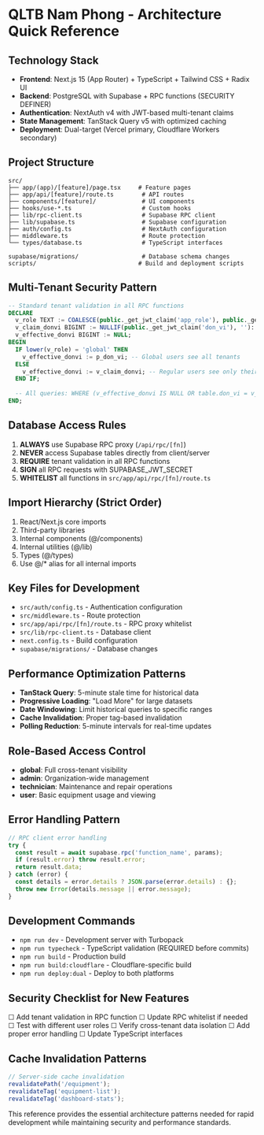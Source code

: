 # QLTB Nam Phong - Architecture Quick Reference

## Technology Stack
- **Frontend**: Next.js 15 (App Router) + TypeScript + Tailwind CSS + Radix UI
- **Backend**: PostgreSQL with Supabase + RPC functions (SECURITY DEFINER)
- **Authentication**: NextAuth v4 with JWT-based multi-tenant claims
- **State Management**: TanStack Query v5 with optimized caching
- **Deployment**: Dual-target (Vercel primary, Cloudflare Workers secondary)

## Project Structure
```
src/
├── app/(app)/[feature]/page.tsx     # Feature pages
├── app/api/[feature]/route.ts        # API routes
├── components/[feature]/             # UI components
├── hooks/use-*.ts                    # Custom hooks
├── lib/rpc-client.ts                 # Supabase RPC client
├── lib/supabase.ts                   # Supabase configuration
├── auth/config.ts                    # NextAuth configuration
├── middleware.ts                     # Route protection
└── types/database.ts                 # TypeScript interfaces

supabase/migrations/                  # Database schema changes
scripts/                             # Build and deployment scripts
```

## Multi-Tenant Security Pattern
```sql
-- Standard tenant validation in all RPC functions
DECLARE
  v_role TEXT := COALESCE(public._get_jwt_claim('app_role'), public._get_jwt_claim('role'), '');
  v_claim_donvi BIGINT := NULLIF(public._get_jwt_claim('don_vi'), '')::BIGINT;
  v_effective_donvi BIGINT := NULL;
BEGIN
  IF lower(v_role) = 'global' THEN
    v_effective_donvi := p_don_vi; -- Global users see all tenants
  ELSE
    v_effective_donvi := v_claim_donvi; -- Regular users see only their tenant
  END IF;
  
  -- All queries: WHERE (v_effective_donvi IS NULL OR table.don_vi = v_effective_donvi)
END;
```

## Database Access Rules
1. **ALWAYS** use Supabase RPC proxy (`/api/rpc/[fn]`)
2. **NEVER** access Supabase tables directly from client/server
3. **REQUIRE** tenant validation in all RPC functions
4. **SIGN** all RPC requests with SUPABASE_JWT_SECRET
5. **WHITELIST** all functions in `src/app/api/rpc/[fn]/route.ts`

## Import Hierarchy (Strict Order)
1. React/Next.js core imports
2. Third-party libraries
3. Internal components (@/components)
4. Internal utilities (@/lib)
5. Types (@/types)
6. Use @/* alias for all internal imports

## Key Files for Development
- `src/auth/config.ts` - Authentication configuration
- `src/middleware.ts` - Route protection
- `src/app/api/rpc/[fn]/route.ts` - RPC proxy whitelist
- `src/lib/rpc-client.ts` - Database client
- `next.config.ts` - Build configuration
- `supabase/migrations/` - Database changes

## Performance Optimization Patterns
- **TanStack Query**: 5-minute stale time for historical data
- **Progressive Loading**: "Load More" for large datasets
- **Date Windowing**: Limit historical queries to specific ranges
- **Cache Invalidation**: Proper tag-based invalidation
- **Polling Reduction**: 5-minute intervals for real-time updates

## Role-Based Access Control
- **global**: Full cross-tenant visibility
- **admin**: Organization-wide management
- **technician**: Maintenance and repair operations
- **user**: Basic equipment usage and viewing

## Error Handling Pattern
```typescript
// RPC client error handling
try {
  const result = await supabase.rpc('function_name', params);
  if (result.error) throw result.error;
  return result.data;
} catch (error) {
  const details = error.details ? JSON.parse(error.details) : {};
  throw new Error(details.message || error.message);
}
```

## Development Commands
- `npm run dev` - Development server with Turbopack
- `npm run typecheck` - TypeScript validation (REQUIRED before commits)
- `npm run build` - Production build
- `npm run build:cloudflare` - Cloudflare-specific build
- `npm run deploy:dual` - Deploy to both platforms

## Security Checklist for New Features
☐ Add tenant validation in RPC function
☐ Update RPC whitelist if needed
☐ Test with different user roles
☐ Verify cross-tenant data isolation
☐ Add proper error handling
☐ Update TypeScript interfaces

## Cache Invalidation Patterns
```typescript
// Server-side cache invalidation
revalidatePath('/equipment');
revalidateTag('equipment-list');
revalidateTag('dashboard-stats');
```

This reference provides the essential architecture patterns needed for rapid development while maintaining security and performance standards.